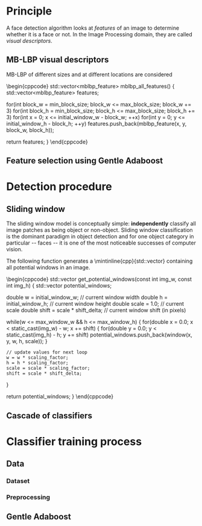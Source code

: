 # Principle

A face detection algorithm looks at *features* of an image to determine whether
it is a face or not. In the Image Processing domain, they are called *visual
descriptors*.

## MB-LBP visual descriptors

MB-LBP of different sizes and at different locations are considered

\begin{cppcode}
std::vector<mblbp_feature> mblbp_all_features()
{
  std::vector<mblbp_feature> features;

  for(int block_w = min_block_size; block_w <= max_block_size; block_w += 3)
    for(int block_h = min_block_size; block_h <= max_block_size; block_h += 3)
      for(int x = 0; x <= initial_window_w - block_w; ++x)
        for(int y = 0; y <= initial_window_h - block_h; ++y)
          features.push_back(mblbp_feature(x, y, block_w, block_h));

  return features;
}
\end{cppcode}

## Feature selection using Gentle Adaboost

# Detection procedure

## Sliding window

The sliding window model is conceptually simple: **independently** classify all
image patches as being object or non-object. Sliding window classification is
the dominant paradigm in object detection and for one object category in
particular -- faces -- it is one of the most noticeable successes of computer
vision.

The following function generates a \mintinline{cpp}{std::vector} containing all
potential windows in an image.

\begin{cppcode}
std::vector<window> get_potential_windows(const int img_w, const int img_h)
{
  std::vector<window> potential_windows;

  double w = initial_window_w; // current window width
  double h = initial_window_h; // current window height
  double scale = 1.0; // current scale
  double shift = scale * shift_delta; // current window shift (in pixels)

  while(w <= max_window_w && h <= max_window_h)
  {
    for(double x = 0.0; x < static_cast<double>(img_w) - w; x += shift)
    {
      for(double y = 0.0; y < static_cast<double>(img_h) - h; y += shift)
        potential_windows.push_back(window(x, y, w, h, scale));
    }

    // update values for next loop
    w = w * scaling_factor;
    h = h * scaling_factor;
    scale = scale * scaling_factor;
    shift = scale * shift_delta;
  }

  return potential_windows;
}
\end{cppcode}

## Cascade of classifiers

# Classifier training process

## Data

### Dataset

### Preprocessing

## Gentle Adaboost
